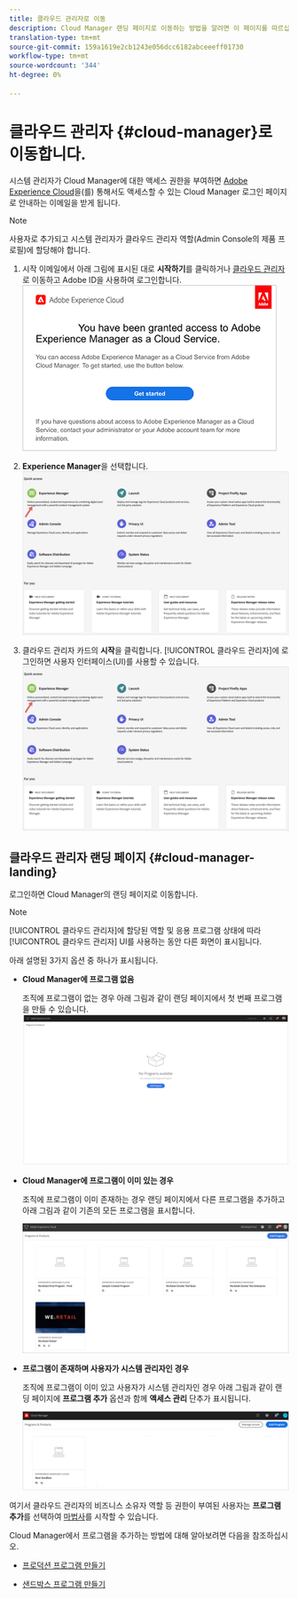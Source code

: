 ```yaml
---
title: 클라우드 관리자로 이동
description: Cloud Manager 랜딩 페이지로 이동하는 방법을 알려면 이 페이지를 따르십시오
translation-type: tm+mt
source-git-commit: 159a1619e2cb1243e056dcc6182abceeeff01730
workflow-type: tm+mt
source-wordcount: '344'
ht-degree: 0%

---
```



# 클라우드 관리자 {#cloud-manager}로 이동합니다.

시스템 관리자가 Cloud Manager에 대한 액세스 권한을 부여하면 [Adobe Experience Cloud](https://my.cloudmanager.adobe.com/)을(를) 통해서도 액세스할 수 있는 Cloud Manager 로그인 페이지로 안내하는 이메일을 받게 됩니다.

>[!NOTE]
>사용자로 추가되고 시스템 관리자가 클라우드 관리자 역할(Admin Console의 제품 프로필)에 할당해야 합니다.

1. 시작 이메일에서 아래 그림에 표시된 대로 **시작하기**&#x200B;를 클릭하거나 [클라우드 관리자](https://experience.adobe.com)로 이동하고 Adobe ID을 사용하여 로그인합니다.\
   ![](/help/onboarding/what-is-required/assets/get-started-email.png)

1. **Experience Manager**을 선택합니다.
   ![](/help/onboarding/getting-access-to-aem-in-cloud/assets/landing-page1.png)

1. 클라우드 관리자 카드의 **시작**을 클릭합니다.
[!UICONTROL 클라우드 관리자]에 로그인하면 사용자 인터페이스(UI)를 사용할 수 있습니다.
   ![](/help/onboarding/getting-access-to-aem-in-cloud/assets/landing-page1.png)


## 클라우드 관리자 랜딩 페이지 {#cloud-manager-landing}

로그인하면 Cloud Manager의 랜딩 페이지로 이동합니다.

>[!NOTE]
>[!UICONTROL 클라우드 관리자]에 할당된 역할 및 응용 프로그램 상태에 따라 [!UICONTROL 클라우드 관리자] UI를 사용하는 동안 다른 화면이 표시됩니다.

아래 설명된 3가지 옵션 중 하나가 표시됩니다.

* **Cloud Manager에 프로그램 없음**

   조직에 프로그램이 없는 경우 아래 그림과 같이 랜딩 페이지에서 첫 번째 프로그램을 만들 수 있습니다.
   ![](/help/onboarding/getting-access-to-aem-in-cloud/assets/first_timelogin0.png)

* **Cloud Manager에 프로그램이 이미 있는 경우**

   조직에 프로그램이 이미 존재하는 경우 랜딩 페이지에서 다른 프로그램을 추가하고 아래 그림과 같이 기존의 모든 프로그램을 표시합니다.

   ![](/help/onboarding/getting-access-to-aem-in-cloud/assets/first_timelogin1.png)

* **프로그램이 존재하며 사용자가 시스템 관리자인 경우**

   조직에 프로그램이 이미 있고 사용자가 시스템 관리자인 경우 아래 그림과 같이 랜딩 페이지에 **프로그램 추가** 옵션과 함께 **액세스 관리** 단추가 표시됩니다.

   ![](/help/onboarding/getting-access-to-aem-in-cloud/assets/admin-console-4.png)

여기서 클라우드 관리자의 비즈니스 소유자 역할 등 권한이 부여된 사용자는 **프로그램 추가**&#x200B;를 선택하여 [마법사](/help/onboarding/getting-access-to-aem-in-cloud/using-the-wizard.md)를 시작할 수 있습니다.

Cloud Manager에서 프로그램을 추가하는 방법에 대해 알아보려면 다음을 참조하십시오.

* [프로덕션 프로그램 만들기](/help/onboarding/getting-access-to-aem-in-cloud/creating-production-program.md)

* [샌드박스 프로그램 만들기](/help/onboarding/getting-access-to-aem-in-cloud/creating-sandbox-program.md)
